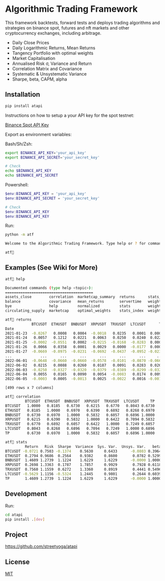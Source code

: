 # Algorithmic Trading Framework

This framework backtests, forward tests and deploys trading algorithms and strategies on binance spot, futures and nft markets and other cryptocurrency exchanges, including arbitrage.

- Daily Close Prices
- Daily Logarithmic Returns, Mean Returns
- Tangency Portfolio with optimal weights
- Market Capitalisation
- Annualised Risk σ, Variance and Return
- Correlation Matrix and Covariance
- Systematic & Unsystematic Variance
- Sharpe, beta, CAPM, alpha

## Installation 
```sh
pip install atapi 
```
Instructions on how to setup a your API key for the spot testnet:

[Binance Spot API Key](https://dev.binance.vision/t/9)

Export as environment variables:

Bash/Sh/Zsh:    
```sh                           
export BINANCE_API_KEY='your_api_key'           
export BINANCE_API_SECRET='your_secret_key'      

# Check
echo $BINANCE_API_KEY
echo $BINANCE_API_SECRET
```
Powershell:   
```powershell                                 
$env:BINANCE_API_KEY = 'your_api_key'          
$env:BINANCE_API_SECRET = 'your_secret_key'    

# Check
$env:BINANCE_API_KEY
$env:BINANCE_API_KEY
```
Run:
```sh
python -m atf
```
```sh
Welcome to the Algorithmic Trading Framework. Type help or ? for commands.

atf🖖
```

## Examples (See Wiki for More)
```sh
atf🖖 help

Documented commands (type help <topic>):
========================================
assets_close        correlation  marketcap_summary  returns      stats_mcap
balance             covariance   mean_returns       servertime   weights_cwi
bye                 help         normalized         stats        weights_ewi
circulating_supply  marketcap    optimal_weights    stats_index  weights_pwi
```
```sh
atf🖖 returns
            BTCUSDT  ETHUSDT  BNBUSDT  XRPUSDT  TRXUSDT  LTCUSDT      TP
Date
2021-01-23  -0.0267   0.0008   0.0004  -0.0018   0.0235   0.0001  0.0004
2021-01-24   0.0057   0.1212   0.0221   0.0063   0.0250   0.0240  0.0221
2021-01-25  -0.0002  -0.0551   0.0002  -0.0215  -0.0168  -0.0283  0.0002
2021-01-26   0.0066   0.0358   0.0001   0.0029   0.0000  -0.0177  0.0001
2021-01-27  -0.0669  -0.0975  -0.0231  -0.0692  -0.0437  -0.0952 -0.0231
...             ...      ...      ...      ...      ...      ...     ...
2022-06-01  -0.0648  -0.0660  -0.0660  -0.0578  -0.0101  -0.0870 -0.0660
2022-06-02   0.0215   0.0088   0.0260   0.0187   0.0091   0.0283  0.0260
2022-06-03  -0.0250  -0.0327  -0.0320  -0.0379  -0.0389  -0.0299 -0.0320
2022-06-04   0.0055   0.0165   0.0090   0.0054  -0.0083   0.0174  0.0090
2022-06-05  -0.0003   0.0005  -0.0013   0.0025  -0.0022   0.0016 -0.0013

[499 rows x 7 columns]
```
```sh
atf🖖 correlation
         BTCUSDT  ETHUSDT  BNBUSDT  XRPUSDT  TRXUSDT  LTCUSDT     TP
BTCUSDT   1.0000   0.8185   0.6730   0.6215   0.6770   0.8043 0.6730
ETHUSDT   0.8185   1.0000   0.6970   0.6390   0.6892   0.8268 0.6970
BNBUSDT   0.6730   0.6970   1.0000   0.5832   0.6057   0.6896 1.0000
XRPUSDT   0.6215   0.6390   0.5832   1.0000   0.6422   0.7094 0.5832
TRXUSDT   0.6770   0.6892   0.6057   0.6422   1.0000   0.7249 0.6057
LTCUSDT   0.8043   0.8268   0.6896   0.7094   0.7249   1.0000 0.6896
TP        0.6730   0.6970   1.0000   0.5832   0.6057   0.6896 1.0000
```
```sh
atf🖖 stats
         Return   Risk  Sharpe  Variance  Sys. Var.  Unsys. Var.   beta   CAPM   alpha
BTCUSDT -0.0721 0.7503 -0.1374    0.5630     0.6433      -0.0803 0.3964 0.5978 -0.6699
ETHUSDT  0.2794 0.9686  0.2564    0.9382     0.8600       0.0782 0.5299 0.7887 -0.5093
BNBUSDT  1.4609 1.2739  1.1224    1.6229     1.6229      -0.0000 1.0000 1.4609  0.0000
XRPUSDT  0.2698 1.3363  0.1787    1.7857     0.9929       0.7928 0.6118 0.9058 -0.6359
TRXUSDT  0.7560 1.1559  0.6272    1.3360     0.8919       0.4441 0.5496 0.8168 -0.0608
LTCUSDT -0.5629 1.1156 -0.5324    1.2445     0.9801       0.2644 0.6039 0.8945 -1.4574
TP       1.4609 1.2739  1.1224    1.6229     1.6229      -0.0000 1.0000 1.4609  0.0000
```
## Development

Run:
```sh
cd atapi
pip install .[dev]
```

## Project 

https://github.com/streetyoga/atapi

## License

[MIT](LICENSE.txt)
